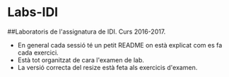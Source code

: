 # Labs-IDI
##Laboratoris de l'assignatura de IDI. Curs 2016-2017.
 * En general cada sessió té un petit README on està explicat com es fa cada exercici.
 * Està tot organitzat de cara l'examen de lab.
 * La versió correcta del resize està feta als exercicis d'examen.
